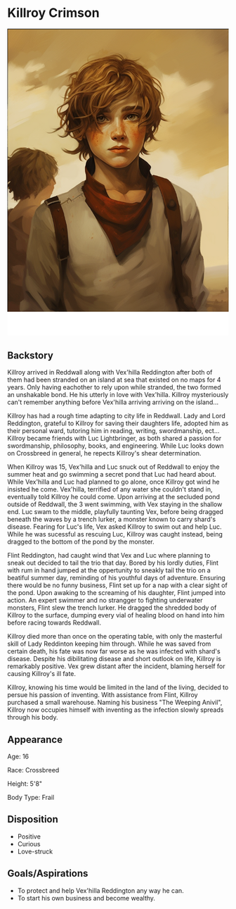 # Killroy Crimson

![](KillroyCrimson.png)

## Backstory

Killroy arrived in Reddwall along with Vex'hilla Reddington after both of them had been stranded on an island at sea that existed on no maps for 4 years. Only having eachother to rely upon while stranded, the two formed an unshakable bond. He his utterly in love with Vex'hilla. Killroy mysteriously can't remember anything before Vex'hilla arriving arriving on the island...

Killroy has had a rough time adapting to city life in Reddwall. Lady and Lord Reddington, grateful to Killroy for saving their daughters life, adopted him as their personal ward, tutoring him in reading, writing, swordmanship, ect... Killroy became friends with Luc Lightbringer, as both shared a passion for swordmanship, philosophy, books, and engineering. While Luc looks down on Crossbreed in general, he repects Killroy's shear determination.

When Killroy was 15, Vex'hilla and Luc snuck out of Reddwall to enjoy the summer heat and go swimming a secret pond that Luc had heard about. While Vex'hilla and Luc had planned to go alone, once Killroy got wind he insisted he come. Vex'hilla, terrified of any water she couldn't stand in, eventually told Killroy he could come. Upon arriving at the secluded pond outside of Reddwall, the 3 went swimming, with Vex staying in the shallow end. Luc swam to the middle, playfully taunting Vex, before being dragged beneath the waves by a trench lurker, a monster known to carry shard's disease. Fearing for Luc's life, Vex asked Killroy to swim out and help Luc. While he was sucessful as rescuing Luc, Killroy was caught instead, being dragged to the bottom of the pond by the monster.

Flint Reddington, had caught wind that Vex and Luc where planning to sneak out decided to tail the trio that day. Bored by his lordly duties, Flint with rum in hand jumped at the oppertunity to sneakly tail the trio on a beatiful summer day, reminding of his youthful days of adventure. Ensuring there would be no funny business, Flint set up for a nap with a clear sight of the pond. Upon awaking to the screaming of his daughter, Flint jumped into action. An expert swimmer and no strangger to fighting underwater monsters, Flint slew the trench lurker. He dragged the shredded body of Killroy to the surface, dumping every vial of healing blood on hand into him before racing towards Reddwall.

Killroy died more than once on the operating table, with only the masterful skill of Lady Reddinton keeping him through. While he was saved from certain death, his fate was now far worse as he was infected with shard's disease. Despite his dibilitating disease and short outlook on life, Killroy is remarkably positive. Vex grew distant after the incident, blaming herself for causing Killroy's ill fate.

Killroy, knowing his time would be limited in the land of the living, decided to persue his passion of inventing. With assistance from Flint, Killroy purchased a small warehouse. Naming his business "The Weeping Anivil", Killroy now occupies himself with inventing as the infection slowly spreads through his body.

## Appearance

Age: 16

Race: Crossbreed

Height: 5'8"

Body Type: Frail

## Disposition

- Positive
- Curious
- Love-struck

## Goals/Aspirations

- To protect and help Vex'hilla Reddington any way he can.
- To start his own business and become wealthy.
